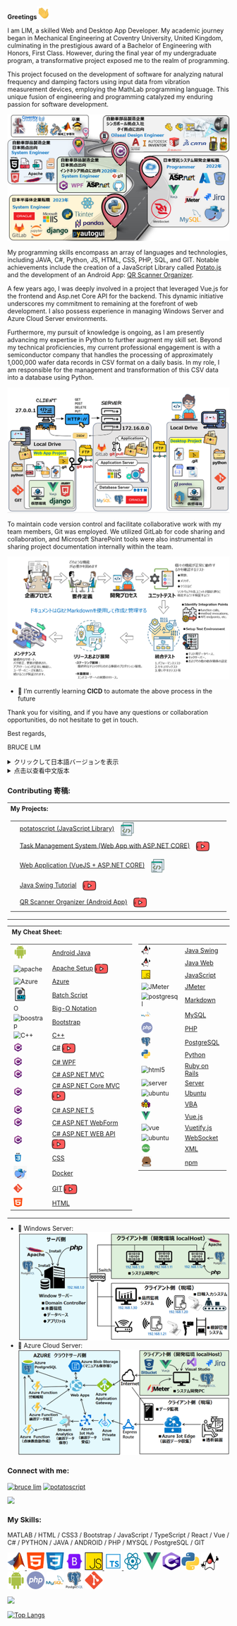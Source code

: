 **Greetings**<img src="https://github.com/potatoscript/homepage/blob/master/docs/image/wave.gif" width="30px">

I am LIM, a skilled Web and Desktop App Developer. My academic journey began in Mechanical Engineering at Coventry University, United Kingdom, culminating in the prestigious award of a Bachelor of Engineering with Honors, First Class. However, during the final year of my undergraduate program, a transformative project exposed me to the realm of programming.

This project focused on the development of software for analyzing natural frequency and damping factors using input data from vibration measurement devices, employing the MathLab programming language. This unique fusion of engineering and programming catalyzed my enduring passion for software development.

<img src="https://github.com/potatoscript/MyDocuments/blob/main/Potato_Road_Map.png?raw=true" />

My programming skills encompass an array of languages and technologies, including JAVA, C#, Python, JS, HTML, CSS, PHP, SQL, and GIT. Notable achievements include the creation of a JavaScript Library called [Potato.js](https://potatoscript.github.io/homepage/) and the development of an Android App: [QR Scanner Organizer](https://youtu.be/2Gj8fluQQpQ?si=Q4U6LB6IctjtIGM0).

A few years ago, I was deeply involved in a project that leveraged Vue.js for the frontend and Asp.net Core API for the backend. This dynamic initiative underscores my commitment to remaining at the forefront of web development. I also possess experience in managing Windows Server and Azure Cloud Server environments.

Furthermore, my pursuit of knowledge is ongoing, as I am presently advancing my expertise in Python to further augment my skill set. Beyond my technical proficiencies, my current professional engagement is with a semiconductor company that handles the processing of approximately 1,000,000 wafer data records in CSV format on a daily basis. In my role, I am responsible for the management and transformation of this CSV data into a database using Python.

<img src="https://github.com/potatoscript/MyDocuments/blob/main/python.dev.env.png?raw=true" />

To maintain code version control and facilitate collaborative work with my team members, Git was employed. We utilized GitLab for code sharing and collaboration, and Microsoft SharePoint tools were also instrumental in sharing project documentation internally within the team.

<img src="https://github.com/potatoscript/MyDocuments/blob/main/system_dev_process.png?raw=true" />

- 🌱 I’m currently learning **CICD** to automate the above process in the future

Thank you for visiting, and if you have any questions or collaboration opportunities, do not hesitate to get in touch.

Best regards,

BRUCE LIM

<details>
  <summary>クリックして日本語バージョンを表示</summary>
  
  **ご挨拶**<img src="https://github.com/potatoscript/homepage/blob/master/docs/image/wave.gif" width="30px">

  私はLIM、熟練したWebおよびAndroidアプリケーション開発者です。私の学術的な旅は、イギリスのコヴェントリー大学での機械工学から始まり、優等評議会、ファーストクラスでの工学学士号の受賞で終わりました。しかし、私の学士課程の最後の年に、変革的なプロジェクトが私にプログラミングの世界を紹介しました。

このプロジェクトは、振動計測装置からの入力データを使用して共有振動数と減衰因子を分析するソフトウェアの開発に焦点を当て、MathLabプログラミング言語を使用していました。この工学とプログラミングのユニークな融合が、ソフトウェア開発への私の情熱を触媒化しました。

私のプログラミングスキルには、JAVA、C＃、JS、HTML、CSS、PHP、SQL、およびGITなど、さまざまな言語とテクノロジーが含まれています。顕著な実績には、[Potato.js](https://potatoscript.github.io/homepage/)というJavaScriptライブラリの作成、およびAndroidアプリ「[QRスキャナーオーガナイザー](https://youtu.be/2Gj8fluQQpQ?si=Q4U6LB6IctjtIGM0)」の開発が含まれます。

数年前、私はVue.jsをフロントエンドに、Asp.net Core APIをバックエンドに利用したプロジェクトに深く関与しました。このダイナミックな取り組みは、Web開発の最前線にとどまるという私のコミットメントを裏付けています。また、Windows ServerとAzure Cloud Server環境の管理経験もあります。

さらに、私の知識の追求は継続中で、現在、Pythonの専門知識を高めています。私の技術的な能力に加え、現在のプロの取り組みは、1日に約100万枚のウエハーデータレコードの処理を担当している半導体会社とのものです。私の役割は、このCSVデータをPythonを使用してデータベースに管理および変換することです。

チームメンバーとの共同作業をサポートし、コードのバージョン管理を維持するために、私たちはGitを使用しました。コード共有と協力のためにGitLabを活用し、プロジェクト文書をチーム内で共有するのにMicrosoft SharePointツールも重要な役割を果たしました。

訪問いただき、質問やコラボレーションの機会がある場合は、お気軽にご連絡いただければ幸いです。

よろしくお願い申し上げます。

BRUCE LIM
</details>
<details>
  <summary>点击以查看中文版本</summary>

  **问候**<img src="https://github.com/potatoscript/homepage/blob/master/docs/image/wave.gif" width="30px">

  我是林，一名经验丰富的Web和Android应用程序开发人员。我的学术之旅始于英国考文垂大学的机械工程专业，最终荣获一等荣誉学士工程学位。然而，在本科最后一年，一个变革性的项目让我接触了编程领域。

这个项目侧重于使用振动测量设备的输入数据，利用MathLab编程语言分析共有振動数和阻尼因子，是一个开发软件的焦点。工程学和编程的独特融合催化了我对软件开发的持久热情。

我的编程技能涵盖了多种语言和技术，包括JAVA、C＃、JS、HTML、CSS、PHP、SQL和GIT。显著的成就包括创建名为[Potato.js](https://potatoscript.github.io/homepage/)的JavaScript库，以及开发Android应用程序：[QR扫描整理器](https://youtu.be/2Gj8fluQQpQ?si=Q4U6LB6IctjtIGM0)。

几年前，我深度参与了一个项目，该项目利用了Vue.js作为前端和Asp.net Core API作为后端。这一充满活力的倡议强调了我保持在Web开发前沿的承诺。我还具有管理Windows服务器和Azure云服务器环境的经验。

此外，我对知识的追求仍在继续，我目前正在提高我的Python专业知识，以进一步增强我的技能。除了我的技术能力之外，我目前的专业参与是与一家半导体公司合作，负责将每日大约100万块晶圆数据记录处理成数据库。在我的角色中，我负责使用Python管理和转换这些CSV数据。

为了保持代码版本控制并促进与团队成员的协作，我们使用了Git。我们利用GitLab进行代码共享和协作，Microsoft SharePoint工具在团队内部共享项目文档方面也发挥了关键作用。

感谢您的访问，如果您有任何问题或合作机会，请随时与我联系。

致以诚挚的问候，

林　建成
</details>

<!--
 - 📗 I had created a JavaScript Library and Python Library

- 📗 I had created an Android App : [QR Scanner Organizer](https://youtu.be/2Gj8fluQQpQ?si=Q4U6LB6IctjtIGM0)

- 🔭 I have been working on a project that uses Vue.js as the frontend and Asp.net Core API as the backend.: [Web Application](https://potatoscript.github.io/system-vuejs)

- 🌱 I’m currently learning **CICD**
        - SaaS Platform
        - end-to-end DevOps toolchain for developing and deploying software

  <img src="https://encrypted-tbn0.gstatic.com/images?q=tbn:ANd9GcRHismpoeOqCS_Z26tTK70sQgdCK6fjZL3emA&usqp=CAU" />
-->

<h3 align="left">Contributing 寄稿:</h3>

<table style="border:0px;">
  <tr>
     <th style="text-align:left;">My Projects:</th>
  </tr>
  <tr>
    <td style="vertical-align:top;" width="500">
      <table>
        <tr>
           <td><img src="https://github.com/potatoscript/MyDocuments/blob/main/potato.png" alt="potatoscript" width="30" height="30"/></td>
           <td width="480"><a href="https://github.com/potatoscript/potatojs" target="_blank">potatoscript (JavaScript Library)</a>　<a href="https://potatoscript.github.io/potatojs/" target="_blank"><img align="center" src="https://github.com/potatoscript/MyDocuments/blob/main/webapp.png" alt="potatoscript" height="30" width="30" /></a></td>
         </tr> 
        <tr>
           <td><img src="https://github.com/potatoscript/MyDocuments/blob/main/asp.net.core.png" alt="ASP.NET CORE" width="30" height="30"/></td>
           <td width="480"><a href="https://youtu.be/l6kjuRGdE9g?si=ZvcerMOhOQRrBZMA" target="_blank">Task Management System (Web App with ASP.NET CORE)</a>　<a href="https://youtu.be/l6kjuRGdE9g?si=ZvcerMOhOQRrBZMA" target="_blank"><img align="center" src="https://github.com/potatoscript/MyDocuments/blob/main/youtube.png" alt="potatoscript" height="30" width="30" /></a></td>
         </tr> 
         <tr>
           <td><img src="https://github.com/potatoscript/MyDocuments/blob/main/vue.png" alt="csharp" width="20" height="20"/>
               <img src="https://github.com/potatoscript/MyDocuments/blob/main/c-sharp.png" alt="csharp" width="20" height="20"/></td>
           <td width="420"><a href="https://github.com/potatoscript/system-vuejs" target="_blank">Web Application (VueJS + ASP.NET CORE)</a>　<a href="https://potatoscript.github.io/system-vuejs" target="_blank"><img align="center" src="https://github.com/potatoscript/MyDocuments/blob/main/webapp.png" alt="potatoscript" height="30" width="30" /></a></td>
         </tr> 
        <tr>
           <td><img src="https://github.com/potatoscript/MyDocuments/blob/main/java.png" alt="JAVA" width="30" height="30"/></td>
           <td width="420"><a href="https://youtu.be/u2oacxGapfE?si=6-qOBZ1pPkioI34A" target="_blank">Java Swing Tutorial</a>　<a href="https://youtu.be/u2oacxGapfE?si=6-qOBZ1pPkioI34A" target="_blank"><img align="center" src="https://github.com/potatoscript/MyDocuments/blob/main/youtube.png" alt="potatoscript" height="30" width="30" /></a></td>
         </tr>
         <tr>
           <td><img src="https://github.com/potatoscript/MyDocuments/blob/main/android.png" alt="Android" width="30" height="30"/></td>
           <td width="420"><a href="https://youtu.be/2Gj8fluQQpQ?si=Gfgu63vaptn9pSas" target="_blank">QR Scanner Organizer (Android App)</a>　<a href="https://youtu.be/2Gj8fluQQpQ?si=Gfgu63vaptn9pSas" target="_blank"><img align="center" src="https://github.com/potatoscript/MyDocuments/blob/main/youtube.png" alt="potatoscript" height="30" width="30" /></a></td>
         </tr> 
        <!--
         <tr>
           <td><img src="https://cdn.iconscout.com/icon/free/png-256/python-3521655-2945099.png" alt="Python" width="20" height="20"/></td>
           <td width="420"><a href="https://github.com/potatoscript/codepython123" target="_blank">codepython123 (Python Library)</a></td>
         </tr> 
        <tr>
           <td><img src="https://cdn.iconscout.com/icon/free/png-256/python-3521655-2945099.png" alt="Python" width="20" height="20"/></td>
           <td width="420"><a href="https://github.com/potatoscript/office-email" target="_blank">Python GUI</a></td>
         </tr>
        <tr>
           <td><img src="https://github.com/potatoscript/MyDocuments/blob/main/python.png" alt="Python" width="20" height="20"/></td>
           <td width="420"><a href="https://github.com/potatoscript/Django-CRM" target="_blank">Python Django</a></td>
         </tr> -->
         <tr>
         </tr>
      </table>
    </td>
  </tr>
</table>


<table style="border:0px">
  <tr>
     <th colspan=6 style="text-align:left;padding-left:10px">My Cheat Sheet:</th>
  </tr>
  <tr>
    <td style="vertical-align:top">
      <table>
         <tr>
           <td><img src="https://github.com/potatoscript/MyDocuments/blob/main/android.png" alt="android" width="30" height="30"/></td>
           <td><a href="https://github.com/potatoscript/android/wiki" target="_blank">Android Java</a></td>
         </tr> 
         <tr>
           <td><img src="https://cdn.icon-icons.com/icons2/2699/PNG/512/apache_logo_icon_168630.png" alt="apache" width="30" height="30"/></td>
           <td><a href="https://github.com/potatoscript/Apache" target="_blank">Apache Setup</a>
              <a href="https://youtu.be/Eyj2oz_Uqms" target="_blank"><img align="center" src="https://github.com/potatoscript/MyDocuments/blob/main/youtube.png" alt="potatoscript" height="30" width="30" /></a></td>
         </tr>
         <tr>
           <td><img src="https://upload.wikimedia.org/wikipedia/commons/thumb/f/fa/Microsoft_Azure.svg/1200px-Microsoft_Azure.svg.png" alt="Azure" width="20" height="20"/></td>
           <td><a href="https://github.com/potatoscript/Azure/wiki" target="_blank">Azure</a></td>
        </tr> 
        <tr>
           <td><img src="https://github.com/potatoscript/MyDocuments/blob/main/bat.png" alt="apache" width="30" height="30"/></td>
           <td><a href="https://github.com/potatoscript/batchscript/wiki" target="_blank">Batch Script</a></td>
        </tr> 
        <tr>
           <td>O</td>
           <td><a href="https://github.com/potatoscript/big-o-notation/wiki" target="_blank">Big-O Notation</a></td>
         </tr>  
        <tr>
           <td><img src="https://cdn.icon-icons.com/icons2/3245/PNG/512/bootstrap_icon_198286.png" alt="boostrap" width="20" height="20"/></td>
           <td><a href="https://github.com/potatoscript/bootstrap/wiki" target="_blank">Bootstrap</a></td>
        </tr> 
        <tr>
           <td><img src="https://e7.pngegg.com/pngimages/251/949/png-clipart-computer-icons-c-others-text-logo.png" alt="C++" width="30" height="20"/></td>
           <td><a href="https://github.com/potatoscript/cpp" target="_blank">C++</a></td>
         </tr>
        <tr>
           <td> <img src="https://raw.githubusercontent.com/devicons/devicon/master/icons/csharp/csharp-original.svg" alt="csharp" width="20" height="20"/></td>
           <td><a href="https://github.com/potatoscript/csharp/wiki" target="_blank">C#</a>
              <a href="https://youtu.be/a60aGfwdWj8" target="_blank"><img align="center" src="https://github.com/potatoscript/MyDocuments/blob/main/youtube.png" alt="potatoscript" height="30" width="30" /></a></td>
         </tr>
        <tr>
           <td> <img src="https://raw.githubusercontent.com/devicons/devicon/master/icons/csharp/csharp-original.svg" alt="csharp" width="20" height="20"/></td>
           <td><a href="https://github.com/potatoscript/csharp.wpf/wiki" target="_blank">C# WPF</a></td>
         </tr>
        <tr>
           <td> <img src="https://raw.githubusercontent.com/devicons/devicon/master/icons/csharp/csharp-original.svg" alt="csharp" width="20" height="20"/></td>
           <td><a href="https://github.com/potatoscript/asp.net.mvc/wiki" target="_blank">C# ASP.NET MVC</a></td>
         </tr>    
        <tr>
           <td> <img src="https://raw.githubusercontent.com/devicons/devicon/master/icons/csharp/csharp-original.svg" alt="csharp" width="20" height="20"/></td>
           <td><a href="https://github.com/potatoscript/asp.net.core.mvc/wiki" target="_blank">C# ASP.NET Core MVC</a>
          <a href="https://youtu.be/l6kjuRGdE9g" target="_blank"><img align="center" src="https://github.com/potatoscript/MyDocuments/blob/main/youtube.png" alt="potatoscript" height="30" width="30" /></a></td>
         </tr>  
          <tr>
           <td> <img src="https://raw.githubusercontent.com/devicons/devicon/master/icons/csharp/csharp-original.svg" alt="csharp" width="20" height="20"/></td>
           <td><a href="https://github.com/potatoscript/asp.net.5/wiki" target="_blank">C# ASP.NET 5</a></td>
         </tr>  
        <tr>
           <td> <img src="https://raw.githubusercontent.com/devicons/devicon/master/icons/csharp/csharp-original.svg" alt="csharp" width="20" height="20"/></td>
           <td><a href="https://github.com/potatoscript/asp.net.webform/wiki" target="_blank">C# ASP.NET WebForm</a></td>
         </tr> 
        <tr>
           <td> <img src="https://raw.githubusercontent.com/devicons/devicon/master/icons/csharp/csharp-original.svg" alt="csharp" width="20" height="20"/></td>
           <td><a href="https://github.com/potatoscript/asp.net.api/wiki" target="_blank">C# ASP.NET WEB API</a>
             <a href="https://youtu.be/YA-O7DKRvUg" target="_blank"><img align="center" src="https://github.com/potatoscript/MyDocuments/blob/main/youtube.png" alt="potatoscript" height="30" width="30" /></a></td>
         </tr>
        <tr>
           <td><img src="https://raw.githubusercontent.com/devicons/devicon/master/icons/css3/css3-original-wordmark.svg" alt="css3" width="20" height="20"/></td>
           <td><a href="https://github.com/potatoscript/css/wiki" target="_blank">CSS</a></td>
         </tr> 
        <tr>
           <td><img src="https://github.com/potatoscript/MyDocuments/blob/main/docker.png" alt="docker" width="30" height="30"/>              </td>
           <td><a href="https://github.com/potatoscript/docker/wiki" target="_blank">Docker</a></td>
         </tr>
         <tr>
           <td><img src="https://github.com/potatoscript/MyDocuments/blob/main/git.png" alt="git" width="20" height="20"/></td>
           <td><a href="https://github.com/potatoscript/git/wiki" target="_blank">GIT</a>
          <a href="https://youtu.be/LK8B8m4IBSg" target="_blank"><img align="center" src="https://github.com/potatoscript/MyDocuments/blob/main/youtube.png" alt="potatoscript" height="30" width="30" /></a></td>
         </tr>
         <tr>
           <td><img src="https://github.com/potatoscript/MyDocuments/blob/main/html5.png" alt="html5" width="20" height="20"/></td>
           <td><a href="https://github.com/potatoscript/html/wiki" target="_blank">HTML</a></td>
         </tr>
      </table>  
    </td>
    <td style="vertical-align:top">
      <table>
         <tr>
           <td><img src="https://github.com/potatoscript/MyDocuments/blob/main/java.png" alt="java swing" width="20" height="20"/></td>
           <td><a href="https://github.com/potatoscript/JavaSwing/wiki" target="_blank">Java Swing</a></td>
         </tr>
         <tr>
           <td><img src="https://github.com/potatoscript/MyDocuments/blob/main/java.png" alt="java" width="20" height="20"/></td>
           <td><a href="https://github.com/potatoscript/JavaWeb" target="_blank">Java Web</a></td>
         </tr>
        <tr>
           <td><img src="https://github.com/potatoscript/MyDocuments/blob/main/javascript.png" alt="JavaScript" width="20" height="20"/></td>
           <td><a href="https://github.com/potatoscript/JavaScript/wiki" target="_blank">JavaScript</a></td>
         </tr>
         <tr>
           <td><img src="https://www.wizcase.com/wp-content/uploads/2022/07/jmeter-logo.png" alt="JMeter" width="20" height="20"/></td>
           <td><a href="https://github.com/potatoscript/JMeter/wiki" target="_blank">JMeter</a></td>
        </tr> 
        <tr>
           <td><img src="https://cdn.icon-icons.com/icons2/2699/PNG/512/markdown_here_logo_icon_169967.png" alt="postgresql" width="20" height="20"/></td>
           <td><a href="https://github.com/potatoscript/markdown" target="_blank">Markdown</a></td>
        </tr> 
        <tr>
           <td><img src="https://raw.githubusercontent.com/devicons/devicon/master/icons/mysql/mysql-original-wordmark.svg" alt="mysql" width="20" height="20"/></td>
           <td><a href="https://github.com/potatoscript/mysql/wiki" target="_blank">MySQL</a></td>
        </tr> 
        <tr>
           <td><img src="https://github.com/potatoscript/MyDocuments/blob/main/php.png" alt="php" width="25" height="25"/></td>
           <td><a href="https://github.com/potatoscript/php/wiki" target="_blank">PHP</a></td>
        </tr> 
        <tr>
           <td><img src="https://github.com/potatoscript/MyDocuments/blob/main/postgresql.png" alt="postgresql" width="20" height="20"/></td>
           <td><a href="https://github.com/potatoscript/sql/wiki" target="_blank">PostgreSQL</a></td>
        </tr> 
        <tr>
           <td><img src="https://github.com/potatoscript/MyDocuments/blob/main/python.png" alt="Python" width="20" height="20"/></td>
           <td><a href="https://github.com/potatoscript/python" target="_blank">Python</a></td>
        </tr> 
        <!--
        <tr>
           <td><img src="https://github.com/potatoscript/MyDocuments/blob/main/react.png" alt="react" width="20" height="20"/></td>
           <td><a href="https://github.com/potatoscript/react/wiki" target="_blank">React.js</a></td>
        </tr> 
        -->
        <tr>
           <td><img src="https://cdn-icons-png.flaticon.com/512/919/919842.png" alt="html5" width="20" height="20"/></td>
           <td><a href="https://github.com/potatoscript/ruby/wiki" target="_blank">Ruby on Rails</a></td>
         </tr>
         <!--
         <tr>
           <td><img src="https://upload.wikimedia.org/wikipedia/commons/thumb/d/d5/Rust_programming_language_black_logo.svg/2048px-Rust_programming_language_black_logo.svg.png" alt="Rust" width="20" height="20"/></td>
           <td><a href="https://github.com/potatoscript/rust/wiki" target="_blank">Rust</a></td>
         </tr>
         -->
        <tr>
           <td><img src="https://static.vecteezy.com/system/resources/previews/000/337/165/non_2x/vector-server-icon.jpg" alt="server" width="20" height="20"/></td>
           <td><a href="https://github.com/potatoscript/server/wiki" target="_blank">Server</a></td>
         </tr> 
         <tr>
           <td><img src="https://upload.wikimedia.org/wikipedia/commons/thumb/b/b5/Former_Ubuntu_logo.svg/2048px-Former_Ubuntu_logo.svg.png" alt="ubuntu" width="20" height="20"/></td>
           <td><a href="https://github.com/potatoscript/ubuntu/wiki" target="_blank">Ubuntu</a></td>
         </tr>
        <tr>
           <td><img src="https://github.com/potatoscript/MyDocuments/blob/main/vba.png" alt="react" width="20" height="20"/></td>
           <td><a href="https://github.com/potatoscript/vba/wiki" target="_blank">VBA</a></td>
        </tr> 
        <tr>
           <td><img src="https://github.com/potatoscript/MyDocuments/blob/main/vue.png" alt="vue" width="20" height="20"/></td>
           <td><a href="https://github.com/potatoscript/vue/wiki" target="_blank">Vue.js</a></td>
        </tr> 
        <tr>
           <td><img src="https://avatars.githubusercontent.com/u/22138497?s=200&v=4" alt="vue" width="20" height="20"/></td>
           <td><a href="https://github.com/potatoscript/vuetify/wiki" target="_blank">Vuetify.js</a></td>
        </tr> 
         <tr>
           <td><img src="https://play-lh.googleusercontent.com/CxmsLct-ExxgB8p-qyV5897AtVUL9UqKS1IQJ8AF88AMzXSQ1RMIVwtvuQfnwyxE3bIh" alt="ubuntu" width="20" height="20"/>              </td>
           <td><a href="https://github.com/potatoscript/websocket/wiki" target="_blank">WebSocket</a></td>
         </tr> 
         <tr>
           <td><img src="https://github.com/potatoscript/MyDocuments/blob/main/xml.png" alt="react" width="20" height="20"/></td>
           <td><a href="https://github.com/potatoscript/xml" target="_blank">XML</a></td>
        </tr> 
        <tr>
           <td><img src="https://github.com/potatoscript/MyDocuments/blob/main/npm.png" alt="npm" width="23" height="25"/></td>
           <td><a href="https://github.com/potatoscript/npm" target="_blank">npm</a></td>
        </tr> 
        <!--
        <tr>
           <td><img src="https://upload.wikimedia.org/wikipedia/commons/thumb/0/0f/Japanese_icon_%28for_user_box%29_2.svg/1200px-Japanese_icon_%28for_user_box%29_2.svg.png" alt="Japanese" width="40" height="40"/></td>
           <td><a href="https://github.com/potatoscript/Japanese" target="_blank">My Japanese</a></td>
        </tr> 
        <tr>
           <td><img src="https://cdn1.iconfinder.com/data/icons/photography-3/80/Photography-11-512.png" alt="CMOS" width="30" height="25"/></td>
           <td><a href="https://github.com/potatoscript/cmos" target="_blank">CMOS Image Sensor</a></td>
         </tr>
         -->
      </table>
    </td>
  </tr>
</table>

- 🌱 Windows Server:
  <img src="https://github.com/potatoscript/MyDocuments/blob/main/windows_server.png?raw=true" />
- 🌱 Azure Cloud Server:
  <img src="https://github.com/potatoscript/MyDocuments/blob/main/azure_server.png?raw=true" />

<h3 align="left">Connect with me:</h3>
<p align="left">
<a href="https://fb.com/bruce.lim.507" target="_blank"><img align="center" src="https://cdn.jsdelivr.net/npm/simple-icons@3.0.1/icons/facebook.svg" alt="bruce lim" height="30" width="40" /></a>
<a href="https://www.youtube.com/@PotatoTutorial" target="_blank"><img align="center" src="https://cdn.jsdelivr.net/npm/simple-icons@3.0.1/icons/youtube.svg" alt="potatoscript" height="30" width="40" /></a>
</p>

![](https://visitor-badge.laobi.icu/badge?page_id=potatoscript.potatoscript)

<h3 align="left">My Skills:</h3>
<p> MATLAB / HTML / CSS3 / Bootstrap / JavaScript / TypeScript / React / Vue / C# /  PYTHON / JAVA  / ANDROID / PHP / MYSQL  / PostgreSQL / GIT </p>
<p align="left"> 
  <a href="https://www.mathworks.com/" target="_blank"> <img src="https://github.com/potatoscript/MyDocuments/blob/main/matlab.png" alt="matlab" width="40" height="40"/>  </a>
  <a href="https://www.w3.org/html/" target="_blank"> <img src="https://github.com/potatoscript/MyDocuments/blob/main/html5.png" alt="html5" width="40" height="40"/></a><a>  </a>
  <a href="https://www.w3schools.com/css/" target="_blank"> <img src="https://github.com/potatoscript/MyDocuments/blob/main/css3.png" alt="css3" width="40" height="40"/></a><a>  </a>
  <a href="https://getbootstrap.com/" target="_blank"> <img src="https://github.com/potatoscript/MyDocuments/blob/main/bootstrap.png" alt="Bootstrap" width="40" height="40"/></a><a>  </a>
  <a href="https://developer.mozilla.org/en-US/docs/Web/JavaScript" target="_blank"> <img src="https://github.com/potatoscript/MyDocuments/blob/main/javascript.png" alt="javascript" width="40" height="40"/> </a><a>  </a>
  <a href="https://www.typescriptlang.org/" target="_blank"> <img src="https://github.com/potatoscript/MyDocuments/blob/main/typescript.png" alt="Typescript" width="40" height="40"/> </a><a>  </a>
  <a href="https://react.dev/" target="_blank"> <img src="https://github.com/potatoscript/MyDocuments/blob/main/react.png" alt="react.js" width="40" height="40"/></a><a>  </a>
  <a href="https://vuejs.org/" target="_blank"> <img src="https://github.com/potatoscript/MyDocuments/blob/main/vue.png" alt="vue.js" width="40" height="40"/></a><a>  </a>
  <a href="https://www.w3schools.com/cs/" target="_blank"> <img src="https://github.com/potatoscript/MyDocuments/blob/main/c-sharp.png" alt="csharp" width="40" height="40"/></a><a>  </a>
  <a href="https://pypi.org/" target="_blank"> <img src="https://github.com/potatoscript/MyDocuments/blob/main/python.png" alt="python" width="40" height="40"/></a><a>  </a>
  <a href="https://www.java.com" target="_blank"> <img src="https://github.com/potatoscript/MyDocuments/blob/main/java.png" alt="java" width="40" height="40"/></a><a>  </a>
  <a href="https://developer.android.com" target="_blank"> <img src="https://github.com/potatoscript/MyDocuments/blob/main/android.png" alt="android" width="40" height="40"/></a><a>  </a> 
  <a href="https://www.php.net" target="_blank"> <img src="https://github.com/potatoscript/MyDocuments/blob/main/php.png" alt="php" width="40" height="40"/></a><a>  </a> 
  <a href="https://www.mysql.com/" target="_blank"> <img src="https://raw.githubusercontent.com/devicons/devicon/master/icons/mysql/mysql-original-wordmark.svg" alt="mysql" width="40" height="40"/></a><a>  </a> 
  <a href="https://www.postgresql.org" target="_blank"> <img src="https://raw.githubusercontent.com/devicons/devicon/master/icons/postgresql/postgresql-original-wordmark.svg" alt="postgresql" width="40" height="40"/></a><a>  </a>
  <a href="https://git-scm.com/" target="_blank"> <img src="https://github.com/potatoscript/MyDocuments/blob/main/git.png" alt="git" width="40" height="40"/></a><a>  </a>
</p>

[![](https://github-readme-stats.vercel.app/api?username=potatoscript)](https://github.com/potatoscript)

[![Top Langs](https://github-readme-stats.vercel.app/api/top-langs/?username=potatoscript&langs_count=10)](https://github.com/potatoscript/github-readme-stats)
